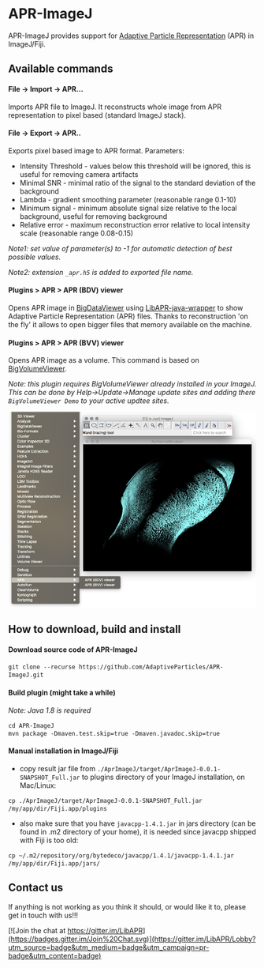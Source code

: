 # APR-ImageJ
APR-ImageJ provides support for [Adaptive Particle Representation](https://github.com/AdaptiveParticles/LibAPR) (APR) in ImageJ/Fiji.

## Available commands
#### File -> Import -> APR...
Imports APR file to ImageJ. It reconstructs whole image from APR representation to pixel based (standard ImageJ stack).
 
#### File -> Export -> APR..
Exports pixel based image to APR format. 
Parameters:
- Intensity Threshold - values below this threshold will be ignored, this is useful for removing camera artifacts
- Minimal SNR - minimal ratio of the signal to the standard deviation of the background
- Lambda - gradient smoothing parameter (reasonable range 0.1-10)
- Minimum signal - minimum absolute signal size relative to the local background, useful for removing background 
- Relative error - maximum reconstruction error relative to local intensity scale (reasonable range 0.08-0.15)

*Note1: set value of parameter(s) to -1 for automatic detection of best possible values.*

*Note2: extension ```_apr.h5``` is added to exported file name.*

#### Plugins > APR > APR (BDV) viewer
Opens APR image in [BigDataViewer](https://github.com/bigdataviewer/bigdataviewer-vistools) using [LibAPR-java-wrapper](https://github.com/krzysg/LibAPR-java-wrapper) to show Adaptive Particle Representation (APR) files. Thanks to reconstruction 'on the fly' it allows to open bigger files that memory available on the machine.

#### Plugins > APR > APR (BVV) viewer
Opens APR image as a volume. This command is based on [BigVolumeViewer](https://github.com/tpietzsch/jogl-minimal).

*Note: this plugin requires BigVolumeViewer already installed in your ImageJ. This can be done by Help->Update->Manage update sites and adding there ```BigVolumeViewer Demo``` to your active updtee sites.* 

![Example of APR volume viewer](AprImageJ/src/main/resources/AprVolumeVierwer.png?raw=true)

## How to download, build and install
#### Download source code of APR-ImageJ
```
git clone --recurse https://github.com/AdaptiveParticles/APR-ImageJ.git
```
#### Build plugin (might take a while)
*Note: Java 1.8 is required*
```
cd APR-ImageJ
mvn package -Dmaven.test.skip=true -Dmaven.javadoc.skip=true
```
#### Manual installation in ImageJ/Fiji
- copy result jar file from ```./AprImageJ/target/AprImageJ-0.0.1-SNAPSHOT_Full.jar``` 
   to plugins directory of your ImageJ installation, on Mac/Linux:
```
cp ./AprImageJ/target/AprImageJ-0.0.1-SNAPSHOT_Full.jar   /my/app/dir/Fiji.app/plugins
```
- also make sure that you have ```javacpp-1.4.1.jar``` in jars directory (can be found in .m2 directory of your home),
   it is needed since javacpp shipped with Fiji is too old:
```
cp ~/.m2/repository/org/bytedeco/javacpp/1.4.1/javacpp-1.4.1.jar /my/app/dir/Fiji.app/jars/
```

## Contact us

If anything is not working as you think it should, or would like it to, please get in touch with us!!!

[![Join the chat at https://gitter.im/LibAPR](https://badges.gitter.im/Join%20Chat.svg)](https://gitter.im/LibAPR/Lobby?utm_source=badge&utm_medium=badge&utm_campaign=pr-badge&utm_content=badge)
